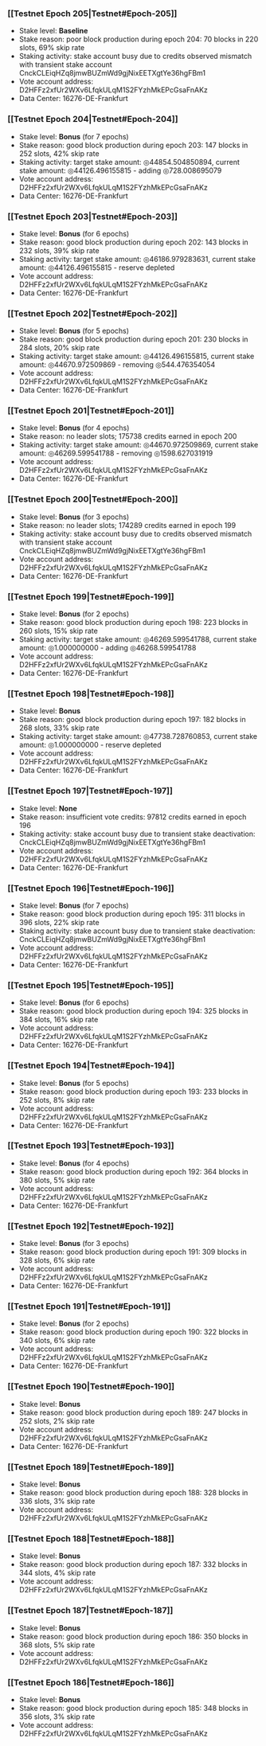 ### [[Testnet Epoch 205|Testnet#Epoch-205]]
* Stake level: **Baseline**
* Stake reason: poor block production during epoch 204: 70 blocks in 220 slots, 69% skip rate
* Staking activity: stake account busy due to credits observed mismatch with transient stake account CnckCLEiqHZq8jmwBUZmWd9gjNixEETXgtYe36hgFBm1
* Vote account address: D2HFFz2xfUr2WXv6LfqkULqM1S2FYzhMkEPcGsaFnAKz
* Data Center: 16276-DE-Frankfurt
### [[Testnet Epoch 204|Testnet#Epoch-204]]
* Stake level: **Bonus** (for 7 epochs)
* Stake reason: good block production during epoch 203: 147 blocks in 252 slots, 42% skip rate
* Staking activity: target stake amount: ◎44854.504850894, current stake amount: ◎44126.496155815 - adding ◎728.008695079
* Vote account address: D2HFFz2xfUr2WXv6LfqkULqM1S2FYzhMkEPcGsaFnAKz
* Data Center: 16276-DE-Frankfurt
### [[Testnet Epoch 203|Testnet#Epoch-203]]
* Stake level: **Bonus** (for 6 epochs)
* Stake reason: good block production during epoch 202: 143 blocks in 232 slots, 39% skip rate
* Staking activity: target stake amount: ◎46186.979283631, current stake amount: ◎44126.496155815 - reserve depleted
* Vote account address: D2HFFz2xfUr2WXv6LfqkULqM1S2FYzhMkEPcGsaFnAKz
* Data Center: 16276-DE-Frankfurt
### [[Testnet Epoch 202|Testnet#Epoch-202]]
* Stake level: **Bonus** (for 5 epochs)
* Stake reason: good block production during epoch 201: 230 blocks in 284 slots, 20% skip rate
* Staking activity: target stake amount: ◎44126.496155815, current stake amount: ◎44670.972509869 - removing ◎544.476354054
* Vote account address: D2HFFz2xfUr2WXv6LfqkULqM1S2FYzhMkEPcGsaFnAKz
* Data Center: 16276-DE-Frankfurt
### [[Testnet Epoch 201|Testnet#Epoch-201]]
* Stake level: **Bonus** (for 4 epochs)
* Stake reason: no leader slots; 175738 credits earned in epoch 200
* Staking activity: target stake amount: ◎44670.972509869, current stake amount: ◎46269.599541788 - removing ◎1598.627031919
* Vote account address: D2HFFz2xfUr2WXv6LfqkULqM1S2FYzhMkEPcGsaFnAKz
* Data Center: 16276-DE-Frankfurt
### [[Testnet Epoch 200|Testnet#Epoch-200]]
* Stake level: **Bonus** (for 3 epochs)
* Stake reason: no leader slots; 174289 credits earned in epoch 199
* Staking activity: stake account busy due to credits observed mismatch with transient stake account CnckCLEiqHZq8jmwBUZmWd9gjNixEETXgtYe36hgFBm1
* Vote account address: D2HFFz2xfUr2WXv6LfqkULqM1S2FYzhMkEPcGsaFnAKz
* Data Center: 16276-DE-Frankfurt
### [[Testnet Epoch 199|Testnet#Epoch-199]]
* Stake level: **Bonus** (for 2 epochs)
* Stake reason: good block production during epoch 198: 223 blocks in 260 slots, 15% skip rate
* Staking activity: target stake amount: ◎46269.599541788, current stake amount: ◎1.000000000 - adding ◎46268.599541788
* Vote account address: D2HFFz2xfUr2WXv6LfqkULqM1S2FYzhMkEPcGsaFnAKz
* Data Center: 16276-DE-Frankfurt
### [[Testnet Epoch 198|Testnet#Epoch-198]]
* Stake level: **Bonus**
* Stake reason: good block production during epoch 197: 182 blocks in 268 slots, 33% skip rate
* Staking activity: target stake amount: ◎47738.728760853, current stake amount: ◎1.000000000 - reserve depleted
* Vote account address: D2HFFz2xfUr2WXv6LfqkULqM1S2FYzhMkEPcGsaFnAKz
* Data Center: 16276-DE-Frankfurt
### [[Testnet Epoch 197|Testnet#Epoch-197]]
* Stake level: **None**
* Stake reason: insufficient vote credits: 97812 credits earned in epoch 196
* Staking activity: stake account busy due to transient stake deactivation: CnckCLEiqHZq8jmwBUZmWd9gjNixEETXgtYe36hgFBm1
* Vote account address: D2HFFz2xfUr2WXv6LfqkULqM1S2FYzhMkEPcGsaFnAKz
* Data Center: 16276-DE-Frankfurt
### [[Testnet Epoch 196|Testnet#Epoch-196]]
* Stake level: **Bonus** (for 7 epochs)
* Stake reason: good block production during epoch 195: 311 blocks in 396 slots, 22% skip rate
* Staking activity: stake account busy due to transient stake deactivation: CnckCLEiqHZq8jmwBUZmWd9gjNixEETXgtYe36hgFBm1
* Vote account address: D2HFFz2xfUr2WXv6LfqkULqM1S2FYzhMkEPcGsaFnAKz
* Data Center: 16276-DE-Frankfurt
### [[Testnet Epoch 195|Testnet#Epoch-195]]
* Stake level: **Bonus** (for 6 epochs)
* Stake reason: good block production during epoch 194: 325 blocks in 384 slots, 16% skip rate
* Vote account address: D2HFFz2xfUr2WXv6LfqkULqM1S2FYzhMkEPcGsaFnAKz
* Data Center: 16276-DE-Frankfurt
### [[Testnet Epoch 194|Testnet#Epoch-194]]
* Stake level: **Bonus** (for 5 epochs)
* Stake reason: good block production during epoch 193: 233 blocks in 252 slots, 8% skip rate
* Vote account address: D2HFFz2xfUr2WXv6LfqkULqM1S2FYzhMkEPcGsaFnAKz
* Data Center: 16276-DE-Frankfurt
### [[Testnet Epoch 193|Testnet#Epoch-193]]
* Stake level: **Bonus** (for 4 epochs)
* Stake reason: good block production during epoch 192: 364 blocks in 380 slots, 5% skip rate
* Vote account address: D2HFFz2xfUr2WXv6LfqkULqM1S2FYzhMkEPcGsaFnAKz
* Data Center: 16276-DE-Frankfurt
### [[Testnet Epoch 192|Testnet#Epoch-192]]
* Stake level: **Bonus** (for 3 epochs)
* Stake reason: good block production during epoch 191: 309 blocks in 328 slots, 6% skip rate
* Vote account address: D2HFFz2xfUr2WXv6LfqkULqM1S2FYzhMkEPcGsaFnAKz
* Data Center: 16276-DE-Frankfurt
### [[Testnet Epoch 191|Testnet#Epoch-191]]
* Stake level: **Bonus** (for 2 epochs)
* Stake reason: good block production during epoch 190: 322 blocks in 340 slots, 6% skip rate
* Vote account address: D2HFFz2xfUr2WXv6LfqkULqM1S2FYzhMkEPcGsaFnAKz
* Data Center: 16276-DE-Frankfurt
### [[Testnet Epoch 190|Testnet#Epoch-190]]
* Stake level: **Bonus**
* Stake reason: good block production during epoch 189: 247 blocks in 252 slots, 2% skip rate
* Vote account address: D2HFFz2xfUr2WXv6LfqkULqM1S2FYzhMkEPcGsaFnAKz
* Data Center: 16276-DE-Frankfurt
### [[Testnet Epoch 189|Testnet#Epoch-189]]
* Stake level: **Bonus**
* Stake reason: good block production during epoch 188: 328 blocks in 336 slots, 3% skip rate
* Vote account address: D2HFFz2xfUr2WXv6LfqkULqM1S2FYzhMkEPcGsaFnAKz
### [[Testnet Epoch 188|Testnet#Epoch-188]]
* Stake level: **Bonus**
* Stake reason: good block production during epoch 187: 332 blocks in 344 slots, 4% skip rate
* Vote account address: D2HFFz2xfUr2WXv6LfqkULqM1S2FYzhMkEPcGsaFnAKz
### [[Testnet Epoch 187|Testnet#Epoch-187]]
* Stake level: **Bonus**
* Stake reason: good block production during epoch 186: 350 blocks in 368 slots, 5% skip rate
* Vote account address: D2HFFz2xfUr2WXv6LfqkULqM1S2FYzhMkEPcGsaFnAKz
### [[Testnet Epoch 186|Testnet#Epoch-186]]
* Stake level: **Bonus**
* Stake reason: good block production during epoch 185: 348 blocks in 356 slots, 3% skip rate
* Vote account address: D2HFFz2xfUr2WXv6LfqkULqM1S2FYzhMkEPcGsaFnAKz